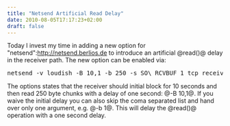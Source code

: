 ```yaml
---
title: "Netsend Artificial Read Delay"
date: 2010-08-05T17:17:23+02:00
draft: false
---
```


Today I invest my time in adding a new option for
"netsend":<http://netsend.berlios.de> to introduce an artificial @read()@ delay
in the receiver path. The new option can be enabled via:


<pre>
netsend -v loudish -B 10,1 -b 250 -s SO\_RCVBUF 1 tcp receive
</pre>


The options states that the receiver should initial block for 10 seconds and
then read 250 byte chunks with a delay of one second: @-B 10,1@. If you waive
the initial delay you can also skip the coma separated list and hand over only
one argument, e.g. @-b 1@. This will delay the @read()@ operation with a one
second delay.


